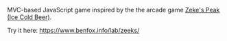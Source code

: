 MVC-based JavaScript game inspired by the the arcade game [Zeke's Peak (Ice Cold Beer)](https://en.wikipedia.org/wiki/Ice_Cold_Beer).

Try it here: https://www.benfox.info/lab/zeeks/
